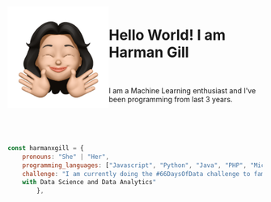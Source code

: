 <img align="left" width="200" height="200" src="https://raw.githubusercontent.com/harmanxgill/harmanxgill/master/assets/GillH_avatar.png"/>
<h1> Hello World! I am Harman Gill </h1>

<br>

<p> I am a Machine Learning enthusiast and I've been programming from last 3 years. </p>

<br>
<br>
<br>

```javascript
const harmanxgill = {
    pronouns: "She" | "Her",
    programming_languages: ["Javascript", "Python", "Java", "PHP", "MicrosoftVB", "CSS"],
    challenge: "I am currently doing the #66DaysOfData challenge to familiarize myself
    with Data Science and Data Analytics"
        },
```
